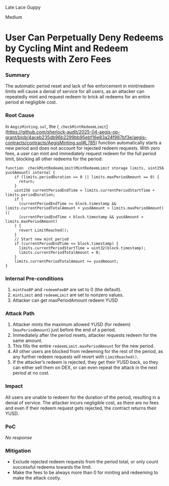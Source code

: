 Late Lace Guppy

Medium

# User Can Perpetually Deny Redeems by Cycling Mint and Redeem Requests with Zero Fees

### Summary

The automatic period reset and lack of fee enforcement in mint/redeem limits will cause a denial of service for all users, as an attacker can repeatedly mint and request redeem to brick all redeems for an entire period at negligible cost.

### Root Cause

In `AegisMinting.sol`, the (`_checkMintRedeemLimit`](https://github.com/sherlock-audit/2025-04-aegis-op-grant/blob/4aceb235db96b2299bb95ebf16e83a24f987bf3e/aegis-contracts/contracts/AegisMinting.sol#L785) function automatically starts a new period and does not account for rejected redeem requests. With zero fees, a user can mint and immediately request redeem for the full period limit, blocking all other redeems for the period:

```solidity
function _checkMintRedeemLimit(MintRedeemLimit storage limits, uint256 yusdAmount) internal {
    if (limits.periodDuration == 0 || limits.maxPeriodAmount == 0) {
      return;
    }
    uint256 currentPeriodEndTime = limits.currentPeriodStartTime + limits.periodDuration;
    if (
      (currentPeriodEndTime >= block.timestamp && limits.currentPeriodTotalAmount + yusdAmount > limits.maxPeriodAmount) ||
      (currentPeriodEndTime < block.timestamp && yusdAmount > limits.maxPeriodAmount)
    ) {
      revert LimitReached();
    }
    // Start new mint period
    if (currentPeriodEndTime <= block.timestamp) {
      limits.currentPeriodStartTime = uint32(block.timestamp);
      limits.currentPeriodTotalAmount = 0;
    }
    limits.currentPeriodTotalAmount += yusdAmount;
}

```

### Internal Pre-conditions

1. `mintFeeBP` and `redeemFeeBP` are set to 0 (the default).
2. `mintLimit` and `redeemLimit` are set to nonzero values.
3. Attacker can get maxPeriodAmount redeem YUSD

### Attack Path

1. Attacker mints the maximum allowed YUSD (for redeem) (`maxPeriodAmount`) just before the end of a period.
2. Immediately after the period resets, attacker requests redeem for the same amount.
3. This fills the entire `redeemLimit.maxPeriodAmount` for the new period.
4. All other users are blocked from redeeming for the rest of the period, as any further redeem requests will revert with `LimitReached()`.
5. If the attacker’s redeem is rejected, they get their YUSD back, so they can either sell them on DEX, or can even repeat the attack in the next period at no cost.

### Impact

All users are unable to redeem for the duration of the period, resulting in a denial of service. The attacker incurs negligible cost, as there are no fees and even if their redeem request gets rejected, the contract returns their YUSD.

### PoC

_No response_

### Mitigation

- Exclude rejected redeem requests from the period total, or only count successful redeems towards the limit.
- Make the fees to be always more than 0 for minting and redeeming to make the attack costly.